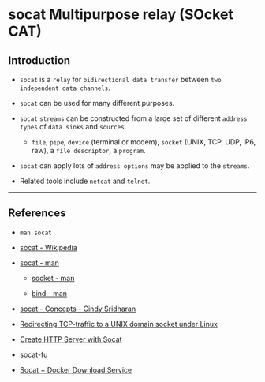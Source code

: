 # socat Multipurpose relay (SOcket CAT)

## Introduction

* `socat` is a `relay` for `bidirectional data transfer` between `two independent data channels`. 

* `socat` can be used for many different purposes.

* `socat` `streams` can be constructed from a large set of different `address types` of `data sinks` and `sources`.

    * `file`, `pipe`, `device` (terminal or modem), `socket` (UNIX, TCP, UDP, IP6, raw), a `file descriptor`, a `program`.
       
* `socat` can apply lots of `address options` may be applied to the `streams`.

* Related tools include `netcat` and `telnet`.

---

## References

* `man socat`

* [socat - Wikipedia](https://en.wikipedia.org/wiki/Netcat#Ports_and_reimplementations)

* [socat - man](https://linux.die.net/man/1/socat)

    * [socket - man](https://man7.org/linux/man-pages/man7/socket.7.html)

    * [bind - man](https://man7.org/linux/man-pages/man2/bind.2.html)

* [socat - Concepts - Cindy Sridharan](https://medium.com/@copyconstruct/socat-29453e9fc8a6)

* [Redirecting TCP-traffic to a UNIX domain socket under Linux](https://stackoverflow.com/questions/2149564/redirecting-tcp-traffic-to-a-unix-domain-socket-under-linux)

* [Create HTTP Server with Socat](https://unix.stackexchange.com/questions/448837/create-https-server-with-socat)

* [socat-fu](https://www.pentestpartners.com/security-blog/socat-fu-lesson/)

* [Socat + Docker Download Service](https://medium.com/@jmarhee/using-socat-in-docker-to-power-a-single-use-download-service-96134eb8131e)